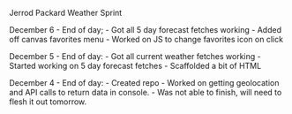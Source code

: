 Jerrod Packard
Weather Sprint

December 6 - End of day;
    - Got all 5 day forecast fetches working
    - Added off canvas favorites menu
    - Worked on JS to change favorites icon on click

December 5 - End of day:
    - Got all current weather fetches working
    - Started working on 5 day forecast fetches
    - Scaffolded a bit of HTML

December 4 - End of day:
    - Created repo
    - Worked on getting geolocation and API calls to return data in console.
    - Was not able to finish, will need to flesh it out tomorrow.